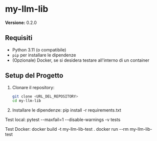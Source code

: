 # my-llm-lib

**Versione:** 0.2.0

## Requisiti

- Python 3.11 (o compatibile)
- `pip` per installare le dipendenze
- (Opzionale) Docker, se si desidera testare all'interno di un container

## Setup del Progetto

1. Clonare il repository:
   ```bash
   git clone <URL_DEL_REPOSITORY>
   cd my-llm-lib

2. Installare le dipendenze:
pip install -r requirements.txt


Test local:
pytest --maxfail=1 --disable-warnings -v tests

Test Docker:
docker build -t my-llm-lib-test .
docker run --rm my-llm-lib-test

